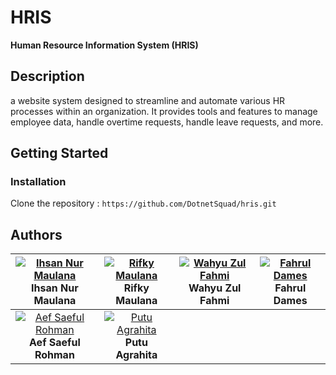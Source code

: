 # HRIS
**Human Resource Information System (HRIS)**
## Description 
a website system designed to streamline and automate various HR processes within an organization. It provides tools and features to manage employee data, handle overtime requests, handle leave requests, and more.
## Getting Started
### **Installation**
Clone the repository : `https://github.com/DotnetSquad/hris.git`
## Authors

| [![Ihsan Nur Maulana](https://github.com/ihsannurmaulana.png)](https://github.com/ihsannurmaulana)<br>Ihsan Nur Maulana | [![Rifky Maulana](https://github.com/rifkymaulana.png)](https://github.com/rifkymaulana)<br>Rifky Maulana | [![Wahyu Zul Fahmi](https://github.com/Wahyuzul.png)](https://github.com/Wahyuzul)<br>Wahyu Zul Fahmi | [![Fahrul Dames](https://github.com/FahrulDems.png)](https://github.com/FahrulDems)<br>Fahrul Dames |
| --- | --- | --- | --- |
| <div align="center">[![Aef Saeful Rohman](https://github.com/aefshaeful.png)](https://github.com/aefshaeful)<br>**Aef Saeful Rohman**</div> | <div align="center">[![Putu Agrahita](https://github.com/Putuagra.png)](https://github.com/Putuagra)<br>**Putu Agrahita**</div> |






